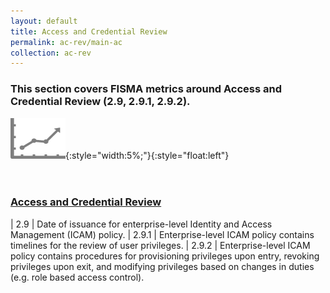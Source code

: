 ```yaml
---
layout: default
title: Access and Credential Review
permalink: ac-rev/main-ac
collection: ac-rev
---
```

### This section covers FISMA metrics around Access and Credential Review (2.9, 2.9.1, 2.9.2).

![Chart logo](../img/graph.png){:style="width:5%;"}{:style="float:left"}
<br> <br> <br>
### [Access and Credential Review](collection-29-292)

| 2.9 | Date of issuance for enterprise-level Identity and Access Management (ICAM) policy.
| 2.9.1 | Enterprise-level ICAM policy contains timelines for the review of user privileges.
| 2.9.2 | Enterprise-level ICAM  policy contains procedures for provisioning privileges upon entry, revoking privileges upon exit, and modifying privileges based on changes in duties (e.g. role based access control).
